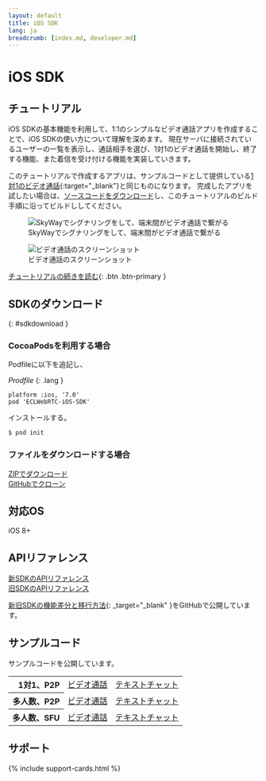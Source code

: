 ```yaml
---
layout: default
title: iOS SDK
lang: ja
breadcrumb: [index.md, developer.md]
---
```


# iOS SDK

## チュートリアル

iOS SDKの基本機能を利用して、1:1のシンプルなビデオ通話アプリを作成することで、iOS SDKの使い方について理解を深めます。
現在サーバに接続されているユーザーの一覧を表示し、通話相手を選び、1対1のビデオ通話を開始し、終了する機能、また着信を受け付ける機能を実装していきます。

このチュートリアルで作成するアプリは、サンプルコードとして提供している[1対1のビデオ通話](https://github.com/skyway/skyway-ios-sdk/tree/master/examples/p2p_videochat){:target="_blank"}と同じものになります。
完成したアプリを試したい場合は、[ソースコードをダウンロード](https://github.com/skyway/skyway-ios-sdk/archive/master.zip)し、このチュートリアルのビルド手順に沿ってビルドししてください。

<figure class="figure">
  <img src="{{ site.rootdir[page.lang] }}/images/sdk-tutorial-top-image.png"
    class="figure-img img-fluid rounded" alt="SkyWayでシグナリングをして、端末間がビデオ通話で繋がる">
  <figcaption class="figure-caption">SkyWayでシグナリングをして、端末間がビデオ通話で繋がる</figcaption>
</figure>

<figure class="figure">
  <img src="https://github.com/skyway/webrtc-handson-native/wiki/img/video-chat.png" class="figure-img img-fluid rounded" alt="ビデオ通話のスクリーンショット">
  <figcaption class="figure-caption">ビデオ通話のスクリーンショット</figcaption>
</figure>

[チュートリアルの続きを読む](./ios-tutorial.html){: .btn .btn-primary }

## SDKのダウンロード
{: #sdkdownload }

### CocoaPodsを利用する場合

Podfileに以下を追記し、

*Prodfile*
{: .lang }

```
platform :ios, '7.0'
pod 'ECLWebRTC-iOS-SDK'
```

インストールする。

```sh
$ pod init
```

### ファイルをダウンロードする場合

<div class="d-sm-flex">
  <div class="pr-1 pb-2">
    <a href="https://github.com/skyway/skyway-ios-sdk/archive/master.zip" class="btn btn-primary">ZIPでダウンロード</a>
  </div>
  <div>
    <a href="https://github.com/skyway/skyway-ios-sdk" class="btn btn-secondary" target="_blank">GitHubでクローン</a><br>
  </div>
</div>

## 対応OS

iOS 8+

## APIリファレンス

<div class="d-sm-flex">
  <div class="pr-1 pb-2">
    <a href="./ios-reference/" class="btn btn-primary">新SDKのAPIリファレンス</a>
  </div>
  <div class="pb-3">
    <a href="http://nttcom.github.io/skyway/docs/#iOS" class="btn btn-secondary" target="_blank">旧SDKのAPIリファレンス</a><br>
  </div>
</div>

[新旧SDKの機能差分と移行方法](https://github.com/nttcom/skyway-sdk-migration-docs/blob/master/ios_sdk_next_version_api_diff.md){: _target="_blank" }をGitHubで公開しています。

## サンプルコード

サンプルコードを公開しています。

<div class="row">
  <div class="col-md-9 col-lg-7 col-xl-6">
    <table class="table">
      <tbody align="right">
        <tr>
          <th scope="row">1対1、P2P</th>
          <td><a href="https://github.com/skyway/ios-sdk/tree/master/examples/p2p_videochat" target="_blank">ビデオ通話</a></td>
          <td><a href="https://github.com/skyway/ios-sdk/tree/master/examples/p2p_textchat" target="_blank">テキストチャット</a></td>
        </tr>
        <tr>
          <th scope="row">多人数、P2P</th>
          <td><a href="https://github.com/skyway/ios-sdk/tree/master/examples/fullmesh_videochat" target="_blank">ビデオ通話</a></td>
          <td><a href="https://github.com/skyway/ios-sdk/tree/master/examples/fullmesh_textchat" target="_blank">テキストチャット</a></td>
        </tr>
        <tr>
          <th scope="row">多人数、SFU</th>
          <td><a href="https://github.com/skyway/ios-sdk/tree/master/examples/sfu_videochat" target="_blank">ビデオ通話</a></td>
          <td><a href="https://github.com/skyway/ios-sdk/tree/master/examples/sfu_textchat" target="_blank">テキストチャット</a></td>
        </tr>
      </tbody>
    </table>
  </div>
</div>

## サポート

{% include support-cards.html %}

